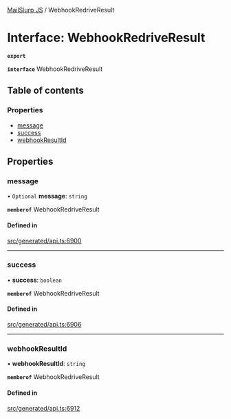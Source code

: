 [MailSlurp JS](../README.md) / WebhookRedriveResult

# Interface: WebhookRedriveResult

**`export`**

**`interface`** WebhookRedriveResult

## Table of contents

### Properties

- [message](WebhookRedriveResult.md#message)
- [success](WebhookRedriveResult.md#success)
- [webhookResultId](WebhookRedriveResult.md#webhookresultid)

## Properties

### message

• `Optional` **message**: `string`

**`memberof`** WebhookRedriveResult

#### Defined in

[src/generated/api.ts:6900](https://github.com/mailslurp/mailslurp-client/blob/5523864/src/generated/api.ts#L6900)

___

### success

• **success**: `boolean`

**`memberof`** WebhookRedriveResult

#### Defined in

[src/generated/api.ts:6906](https://github.com/mailslurp/mailslurp-client/blob/5523864/src/generated/api.ts#L6906)

___

### webhookResultId

• **webhookResultId**: `string`

**`memberof`** WebhookRedriveResult

#### Defined in

[src/generated/api.ts:6912](https://github.com/mailslurp/mailslurp-client/blob/5523864/src/generated/api.ts#L6912)
